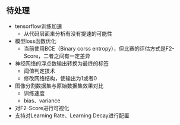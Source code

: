 ## 待处理

+  tensorflow训练加速
   +  从代码层面来分析有没有提速的可能性
+  模型loss函数优化
   +  当前使用BCE（Binary corss entropy），但比赛的评估方式是F2-Score，二者之间有一定差异
+  神经网络的浮点数输出转换为最终的标签
   +  阈值判定技术
   +  修改网络结构，使输出为1或者0
+  图像分割数据集与原始数据集效果对比
   +  训练速度
   +  bias、variance
+  对F2-Score进行可视化
+  支持对Learning Rate、Learning Decay进行配置